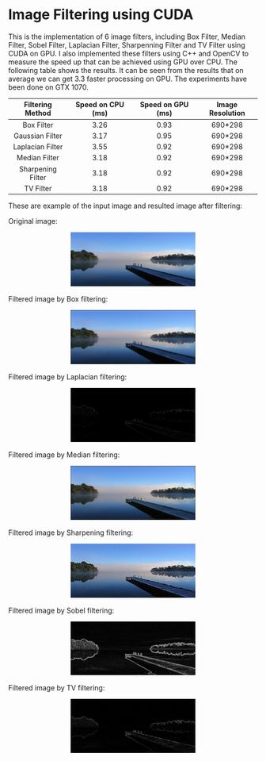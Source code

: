 # Image Filtering using CUDA

This is the implementation of 6 image filters, including Box Filter, Median Filter, Sobel Filter, Laplacian Filter, Sharpenning Filter and TV Filter using CUDA on GPU. I also implemented these filters using C++ and OpenCV to measure the speed up that can be achieved using GPU over CPU. The following table shows the results. It can be seen from the results that on average we can get 3.3 faster processing on GPU.
The experiments have been done on GTX 1070.


| Filtering Method  |  Speed on CPU (ms) | Speed on GPU (ms) | Image Resolution |
| :---:             | :---: | :---: | :---: |
| Box Filter        | 3.26 | 0.93 | 690*298 |
| Gaussian Filter   | 3.17 | 0.95 | 690*298 |
| Laplacian Filter  | 3.55 | 0.92 | 690*298 |
| Median Filter     | 3.18 | 0.92 | 690*298 |
| Sharpening Filter | 3.18 | 0.92 | 690*298 |
| TV Filter         | 3.18 | 0.92 | 690*298 |

These are example of the input image and resulted image after filtering:


Original image:
<p align="center">
  <img  src="BoxFilter/sample.jpeg" alt="alt text" width="50%" height="50%" title="Box filtering using GPU">
</p>

Filtered image by Box filtering:
<p align="center">
  <img  src="BoxFilter/sample_gpu.jpeg" alt="alt text" width="50%" height="50%" title="Box filtering using GPU">
</p>

Filtered image by Laplacian filtering:
<p align="center">
  <img  src="LaplacianFilter/sample_gpu.jpeg" alt="alt text" width="50%" height="50%" title="Box filtering using GPU">
</p>

Filtered image by Median filtering:
<p align="center">
  <img  src="MedianFilter/sample_gpu.jpeg" alt="alt text" width="50%" height="50%" title="Box filtering using GPU">
</p>

Filtered image by Sharpening filtering:
<p align="center">
  <img  src="SharpeningFilter/sample_cpu.jpeg" alt="alt text" width="50%" height="50%" title="Box filtering using GPU">
</p>

Filtered image by Sobel filtering:
<p align="center">
  <img  src="SobelEdgeDetectFilter/sample_gpu.jpeg" alt="alt text" width="50%" height="50%" title="Box filtering using GPU">
</p>

Filtered image by TV filtering:
<p align="center">
  <img  src="TVFilter/sample_gpu.jpeg" alt="alt text" width="50%" height="50%" title="Box filtering using GPU">
</p>

